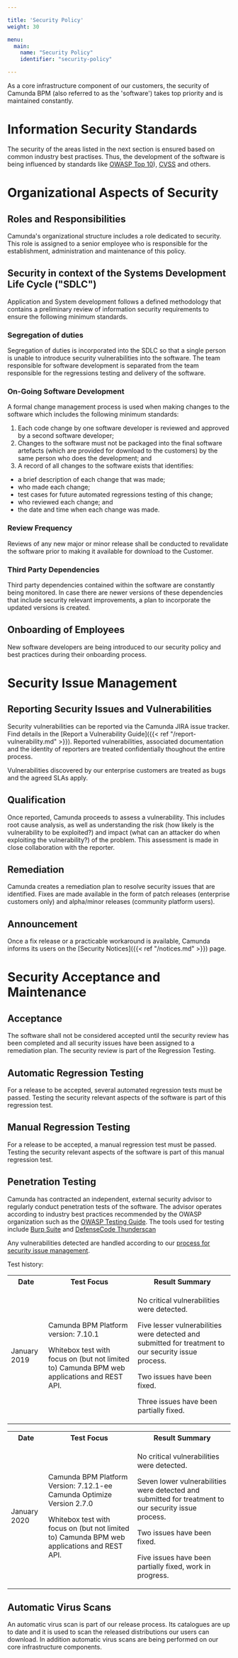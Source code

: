 ```yaml
---

title: 'Security Policy'
weight: 30

menu:
  main:
    name: "Security Policy"
    identifier: "security-policy"

---
```


As a core infrastructure component of our customers, the security of Camunda BPM (also referred to as the 'software') takes top priority and is maintained constantly.


# Information Security Standards

The security of the areas listed in the next section is ensured based on common industry best practises. Thus, the development of the software is being influenced by standards like [OWASP Top 10](https://owasp.org/www-project-top-ten/)), [CVSS](https://www.first.org/cvss/) and others.

# Organizational Aspects of Security

## Roles and Responsibilities

Camunda's organizational structure includes a role dedicated to security. This role is assigned to a senior employee who is
responsible for the establishment, administration and maintenance of this policy.

## Security in context of the Systems Development Life Cycle ("SDLC")
Application and System development follows a defined methodology that contains a preliminary review of information security requirements to ensure the following minimum standards.

### Segregation of duties
Segregation of duties is incorporated into the SDLC so that a single person is unable to introduce security vulnerabilities into the software. The team responsible for software development is separated from the team responsible for the regressions testing and delivery of the software.

### On-Going Software Development
A formal change management process is used when making changes to the software which includes the following minimum standards:

1. Each code change by one software developer is reviewed and approved by a second software developer;
2. Changes to the software must not be packaged into the final software artefacts (which are provided for download to the customers) by the same person who does the development; and
3. A record of all changes to the software exists that identifies:
  * a brief description of each change that was made;
  * who made each change;
  * test cases for future automated regressions testing of this change;
  * who reviewed each change; and
  * the date and time when each change was made.

### Review Frequency
Reviews of any new major or minor release shall be conducted to revalidate the software prior to making it available for download to the Customer.

### Third Party Dependencies
Third party dependencies contained within the software are constantly being monitored. In case there are newer versions of these dependencies that include security relevant improvements, a plan to incorporate the updated versions is created.

## Onboarding of Employees

New software developers are being introduced to our security policy and best practices during their onboarding process.

# Security Issue Management

## Reporting Security Issues and Vulnerabilities

Security vulnerabilities can be reported via the Camunda JIRA issue tracker. Find details in the [Report a Vulnerability Guide]({{< ref "/report-vulnerability.md" >}}). Reported vulnerabilities, associated documentation and the identity of reporters are treated confidentially thoughout the entire process.

Vulnerabilities discovered by our enterprise customers are treated as bugs and the agreed SLAs apply.

## Qualification

Once reported, Camunda proceeds to assess a vulnerability. This includes root cause analysis, as well as understanding the risk (how likely is the vulnerability to be exploited?) and impact (what can an attacker do when exploiting the vulnerability?) of the problem. This assessment is made in close collaboration with the reporter.

## Remediation

Camunda creates a remediation plan to resolve security issues that are identified. Fixes are made available in the form of patch releases (enterprise customers only) and alpha/minor releases (community platform users).

## Announcement

Once a fix release or a practicable workaround is available, Camunda informs its users on the [Security Notices]({{< ref "/notices.md" >}}) page.

# Security Acceptance and Maintenance

## Acceptance
The software shall not be considered accepted until the security review has been completed and all security issues have been assigned to a remediation plan. The security review is part of the Regression Testing.

## Automatic Regression Testing
For a release to be accepted, several automated regression tests must be passed. Testing the security relevant aspects of the software is part of this regression test.

## Manual Regression Testing
For a release to be accepted, a manual regression test must be passed. Testing the security relevant aspects of the software is part of this manual regression test.

## Penetration Testing

Camunda has contracted an independent, external security advisor to regularly conduct penetration tests of the software. The advisor operates according to industry best practices recommended by the OWASP organization such as the [OWASP Testing Guide](https://www.owasp.org/images/1/19/OTGv4.pdf). The tools used for testing include [Burp Suite](https://portswigger.net/burp) and [DefenseCode Thunderscan](https://www.defensecode.com/thunderscan.php)

Any vulnerabilities detected are handled according to our [process for security issue management](#security-issue-management).

Test history:

<table class="table table-striped">
  <tr>
    <th>Date</th>
    <th>Test Focus</th>
    <th>Result Summary</th>
  </tr>
  <tr>
    <td><p>January 2019</p></td>
    <td>
      <p>Camunda BPM Platform version: 7.10.1</p>
      <p>Whitebox test with focus on (but not limited to) Camunda BPM web applications and REST API.</p>
    </td>
    <td>
      <p>No critical vulnerabilities were detected.</p>
      <p>Five lesser vulnerabilities were detected and submitted for treatment to our security issue process.</p>
      <p>Two issues have been fixed. </p>
      <p>Three issues have been partially fixed. </p>
    </td>
  </tr>
</table>

<table class="table table-striped">
  <tr>
    <th>Date</th>
    <th>Test Focus</th>
    <th>Result Summary</th>
  </tr>
  <tr>
    <td><p>January 2020</p></td>
    <td>
      <p>Camunda BPM Platform Version: 7.12.1-ee Camunda Optimize Version 2.7.0</p>
      <p>Whitebox test with focus on (but not limited to) Camunda BPM web applications and REST API.</p>
    </td>
    <td>
      <p>No critical vulnerabilities were detected.</p>
      <p>Seven lower vulnerabilities were detected and submitted for treatment to our security issue process.</p>
      <p>Two issues have been fixed. </p>
      <p>Five issues have been partially fixed, work in progress.</p>
    </td>
  </tr>
</table>

## Automatic Virus Scans

An automatic virus scan is part of our release process. Its catalogues are up to date and it is used to scan the released distributions our users can download.
In addition automatic virus scans are being performed on our core infrastructure components.
